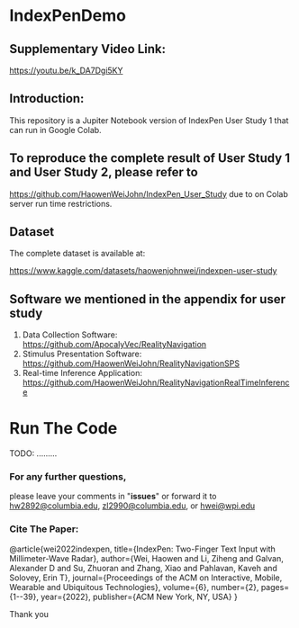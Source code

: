 
# IndexPenDemo

## Supplementary Video Link: 
https://youtu.be/k_DA7Dgi5KY


## Introduction:
This repository is a Jupiter Notebook version of IndexPen User Study 1 that can run in Google Colab.

## To reproduce the complete result of User Study 1 and User Study 2, please refer to

https://github.com/HaowenWeiJohn/IndexPen_User_Study due to on Colab server run time restrictions.


## Dataset
The complete dataset is available at: 

https://www.kaggle.com/datasets/haowenjohnwei/indexpen-user-study

## Software we mentioned in the appendix for user study
1. Data Collection Software: https://github.com/ApocalyVec/RealityNavigation 
2. Stimulus Presentation Software: https://github.com/HaowenWeiJohn/RealityNavigationSPS 
3. Real-time Inference Application: https://github.com/HaowenWeiJohn/RealityNavigationRealTimeInference


# Run The Code

TODO: .........

### For any further questions,
please leave your comments in "**issues**" or forward it to hw2892@columbia.edu, zl2990@columbia.edu, or hwei@wpi.edu 

### Cite The Paper:

@article{wei2022indexpen,
  title={IndexPen: Two-Finger Text Input with Millimeter-Wave Radar},
  author={Wei, Haowen and Li, Ziheng and Galvan, Alexander D and Su, Zhuoran and Zhang, Xiao and Pahlavan, Kaveh and Solovey, Erin T},
  journal={Proceedings of the ACM on Interactive, Mobile, Wearable and Ubiquitous Technologies},
  volume={6},
  number={2},
  pages={1--39},
  year={2022},
  publisher={ACM New York, NY, USA}
}


Thank you
